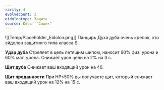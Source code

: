 ```yaml
---
rarity: 4
evolvecount: 3
eidolontype: Защита
source: Квест "Сыщик"
---
```

![[Temp/Placeholder_Eidolon.png]]
Панцирь Духа дуба очень крепок, это эйдолон защитного типа класса S.

**Удар дуба**
Стреляет в цель летящим шипом, наносит 60% физ. урона и 60% маг. урона. Снижает урон цели на 2% на 3 с.

**Щит дуба**
Снижает ваш входящий урон на 40. 

**Щит преданности**
При HP<50% вы получаете щит, который снижает ваш входящий урон на 12% на 15 с.